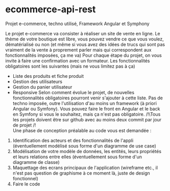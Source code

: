 # ecommerce-api-rest
Projet e-commerce, techno utilisé, Framework Angular et Symphony

Le projet e-commerce va consister à réaliser un site de vente en ligne. Le thème de votre boutique est libre, vous pouvez vendre ce que vous voulez, dématérialisé ou non (et même si vous avez des idées de trucs qui sont pas vraiment de la vente à proprement parler mais qui correspondent aux fonctionnalités imposées, ça me va)
Pour chaque étape du projet, on vous invite à faire une confirmation avec un formateur.
Les fonctionnalités obligatoires sont les suivantes (mais ne vous limitez pas à ça)
* Liste des produits et fiche produit
* Gestion des utilisateurs
* Gestion du panier utilisateur
* Responsive
Selon comment évolue le projet, de nouvelles fonctionnalités obligatoires pourront venir s'ajouter à cette liste.
Pas de techno imposée, outre l'utilisation d'au moins un framework (à priori Angular ou Symfony). Vous pouvez faire le front en Angular et le back en Symfony si vous le souhaitez, mais ça n'est pas obligatoire.
/!\Tous les projets doivent être sur github avec au moins deux commit par jour de projet /!\
Une phase de conception préalable au code vous est demandée :
1. Identification des acteurs et des fonctionnalités de l'appli (éventuellement modélisé sous forme d'un diagramme de use case) 
2. Modélisation de votre modèle de données, les entités, leurs propriétés et leurs relations entre elles (éventuellement sous forme d'un diagramme de classe) 
3. Maquettage des ecrans principaux de l'application (wireframe etc., il n'est pas question de graphisme à ce moment là, juste de design fonctionnel) 
4. Faire le code 
